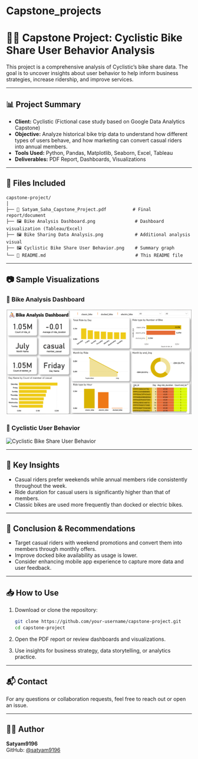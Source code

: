 # Capstone_projects

# 🚴‍♂️ Capstone Project: Cyclistic Bike Share User Behavior Analysis

This project is a comprehensive analysis of Cyclistic’s bike share data. The goal is to uncover insights about user behavior to help inform business strategies, increase ridership, and improve services.

---

## 📊 Project Summary

- **Client:** Cyclistic (Fictional case study based on Google Data Analytics Capstone)
- **Objective:** Analyze historical bike trip data to understand how different types of users behave, and how marketing can convert casual riders into annual members.
- **Tools Used:** Python, Pandas, Matplotlib, Seaborn, Excel, Tableau
- **Deliverables:** PDF Report, Dashboards, Visualizations

---

## 📁 Files Included

```
capstone-project/
│
├── 📄 Satyam_Saha_Capstone_Project.pdf          # Final report/document
├── 🖼️ Bike Analysis Dashboard.png               # Dashboard visualization (Tableau/Excel)
├── 🖼️ Bike Sharing Data Analysis.png            # Additional analysis visual
├── 🖼️ Cyclistic Bike Share User Behavior.png    # Summary graph
└── 📄 README.md                                  # This README file
```

---

## 📷 Sample Visualizations

### 📌 Bike Analysis Dashboard
![Bike Analysis Dashboard](./Bike%20Analysis%20Dashboard.png)

### 📌 Cyclistic User Behavior
![Cyclistic Bike Share User Behavior](./Cyclistic%20Bike%20Share%20User%20Behavior%20.png)

---

## 📘 Key Insights

- Casual riders prefer weekends while annual members ride consistently throughout the week.
- Ride duration for casual users is significantly higher than that of members.
- Classic bikes are used more frequently than docked or electric bikes.

---

## 📌 Conclusion & Recommendations

- Target casual riders with weekend promotions and convert them into members through monthly offers.
- Improve docked bike availability as usage is lower.
- Consider enhancing mobile app experience to capture more data and user feedback.

---

## 📥 How to Use

1. Download or clone the repository:
   ```bash
   git clone https://github.com/your-username/capstone-project.git
   cd capstone-project
   ```

2. Open the PDF report or review dashboards and visualizations.

3. Use insights for business strategy, data storytelling, or analytics practice.

---

## 📬 Contact

For any questions or collaboration requests, feel free to reach out or open an issue.

---

## 👨‍💻 Author

**Satyam9196**  
GitHub: [@satyam9196](https://github.com/satyam9196)
